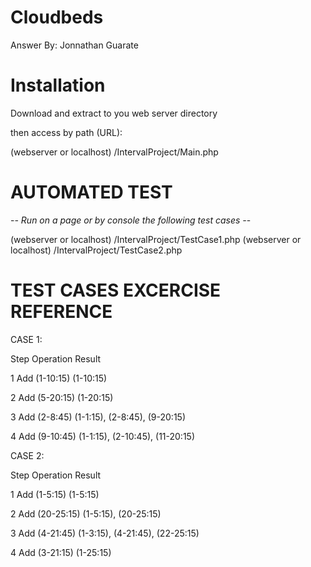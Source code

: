 # Cloudbeds

Answer By: Jonnathan Guarate


# Installation

Download and extract to you web server directory 

then access by path (URL):

(webserver or localhost) /IntervalProject/Main.php

# AUTOMATED TEST

-*-         Run on a page or by console the following test cases        -*-

(webserver or localhost) /IntervalProject/TestCase1.php
(webserver or localhost) /IntervalProject/TestCase2.php

# TEST CASES EXCERCISE REFERENCE

CASE 1:



Step
Operation
Result

1
Add (1-10:15)
(1-10:15)

2
Add (5-20:15)
(1-20:15)

3
Add (2-8:45)
(1-1:15), (2-8:45), (9-20:15)

4
Add (9-10:45)
(1-1:15), (2-10:45), (11-20:15)


CASE 2:



Step
Operation
Result

1
Add (1-5:15)
(1-5:15)

2
Add (20-25:15)
(1-5:15), (20-25:15)

3
Add (4-21:45)
(1-3:15), (4-21:45), (22-25:15)

4
Add (3-21:15)
(1-25:15)
